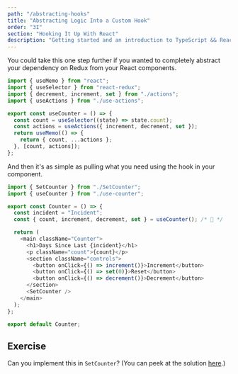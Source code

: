 ```yaml
---
path: "/abstracting-hooks"
title: "Abstracting Logic Into a Custom Hook"
order: "3I"
section: "Hooking It Up With React"
description: "Getting started and an introduction to TypeScript && React Workshop"
---
```


You could take this one step further if you wanted to completely abstract your dependency on Redux from your React components.

```js
import { useMemo } from "react";
import { useSelector } from "react-redux";
import { decrement, increment, set } from "./actions";
import { useActions } from "./use-actions";

export const useCounter = () => {
  const count = useSelector((state) => state.count);
  const actions = useActions({ increment, decrement, set });
  return useMemo(() => {
    return { count, ...actions };
  }, [count, actions]);
};
```

And then it's as simple as pulling what you need using the hook in your component.

```js
import { SetCounter } from "./SetCounter";
import { useCounter } from "./use-counter";

export const Counter = () => {
  const incident = "Incident";
  const { count, increment, decrement, set } = useCounter(); /* 🌝 */

  return (
    <main className="Counter">
      <h1>Days Since Last {incident}</h1>
      <p className="count">{count}</p>
      <section className="controls">
        <button onClick={() => increment()}>Increment</button>
        <button onClick={() => set(0)}>Reset</button>
        <button onClick={() => decrement()}>Decrement</button>
      </section>
      <SetCounter />
    </main>
  );
};

export default Counter;
```

## Exercise

Can you implement this in `SetCounter`? (You can peek at the solution [here](https://github.com/stevekinney/redux-incident-counter/commit/e25cacd3ac7a1abfefb816484b93dafc8194e9f7?branch=e25cacd3ac7a1abfefb816484b93dafc8194e9f7&diff=split).)
